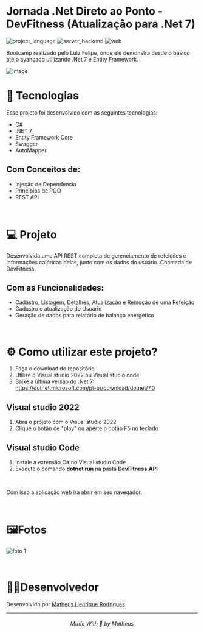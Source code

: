# Jornada .Net Direto ao Ponto - DevFitness (Atualização para .Net 7)

![project_language](https://img.shields.io/badge/language-C%23-green)
![server_backend](https://img.shields.io/badge/backend%2Fserver-.NET%20Core-blue)
![web](https://img.shields.io/badge/web-API-blueviolet)

Bootcamp realizado pelo Luiz Felipe, onde ele demonstra desde o básico até o avançado utilizando .Net 7 e Entity Framework.

![image](https://user-images.githubusercontent.com/78974230/221893913-2cfae96c-2633-429a-b9d4-117cd4fedb4a.png)

# 🚀 Tecnologias
Esse projeto foi desenvolvido com as seguintes tecnologias:

* C#
* .NET 7
* Entity Framework Core
* Swagger
* AutoMapper

## Com Conceitos de:

* Injeção de Dependencia
* Principios de POO
* REST API

<br/>

# 💻 Projeto
Desenvolvida uma API REST completa de gerenciamento de refeições e informações calóricas delas, junto com os dados do usuário. Chamada de DevFitness.

## Com as Funcionalidades:

* Cadastro, Listagem, Detalhes, Atualização e Remoção de uma Refeição
* Cadastro e atualização de Usuário
* Geração de dados para relatório de balanço energético

<br/>

# ⚙️ Como utilizar este projeto?
1. Faça o download do repositório
2. Utilize o Visual studio 2022 ou Visual studio code
3. Baixe a última versão do .Net 7: <br/>
   https://dotnet.microsoft.com/pt-br/download/dotnet/7.0

## Visual studio 2022
1. Abra o projeto com o Visual studio 2022
2. Clique o botão de "play" ou aperte o botão F5 no teclado

## Visual studio Code
1. Instale a extensão C# no Visual studio Code
2. Execute o comando <b>dotnet run</b> na pasta <b>DevFitness.API</b>

<br/>

Com isso a aplicação web ira abrir em seu navegador.
  
<br/>

# 🖼️Fotos

![foto 1](https://user-images.githubusercontent.com/78974230/124639105-22fb7c00-de62-11eb-9630-9f1ca3960946.png)

<br/>

# 👨‍💻Desenvolvedor
Desenvolvido por [Matheus Henrique Rodrigues](https://www.linkedin.com/in/matheus-henrique-030320158/)

<hr />
<h6 align="center"> Made With 💖 by Matheus</h6>
